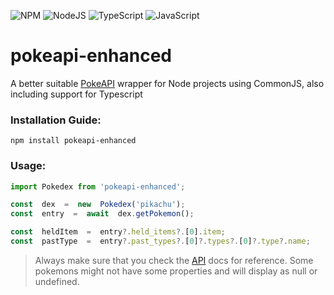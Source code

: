 ![NPM](https://img.shields.io/badge/NPM-%23CB3837.svg?style=for-the-badge&logo=npm&logoColor=white)
![NodeJS](https://img.shields.io/badge/node.js-6DA55F?style=for-the-badge&logo=node.js&logoColor=white)
![TypeScript](https://img.shields.io/badge/typescript-%23007ACC.svg?style=for-the-badge&logo=typescript&logoColor=white)
![JavaScript](https://img.shields.io/badge/javascript-%23323330.svg?style=for-the-badge&logo=javascript&logoColor=%23F7DF1E)

# pokeapi-enhanced

A better suitable [PokeAPI](https://pokeapi.co/) wrapper for Node projects using CommonJS, also including support for Typescript

### Installation Guide:
```npm install pokeapi-enhanced```
### Usage: 
```ts
import Pokedex from 'pokeapi-enhanced';

const  dex  =  new  Pokedex('pikachu');
const  entry  =  await  dex.getPokemon();

const  heldItem  =  entry?.held_items?.[0].item;
const  pastType  =  entry?.past_types?.[0]?.types?.[0]?.type?.name;
```

> Always make sure that you check the [API](https://pokeapi.co/) docs for reference.
> Some pokemons might not have some properties and will display as null or undefined.
